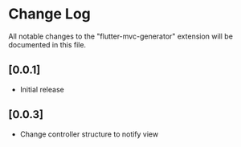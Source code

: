 # Change Log

All notable changes to the "flutter-mvc-generator" extension will be documented in this file.

## [0.0.1]

- Initial release

## [0.0.3]

- Change controller structure to notify view

